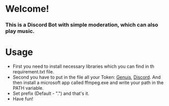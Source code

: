 # Welcome!

### This is a Discord Bot with simple moderation, which can also play music.

# Usage

 - First you need to install necessary libraries which you can find in th requirement.txt file.
 - Second you have to put in the file all your Token: [Genuis](https://docs.genius.com), [Discord](https://discord.com/developers/applications/). And then install a microsoft app called ffmpeg.exe and  write your path in the PATH variable.
 - Set prefix (Default - ".") and that's it.
 - Have fun!
